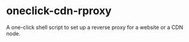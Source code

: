 # oneclick-cdn-rproxy
A one-click shell script to set up a reverse proxy for a website or a CDN node.
